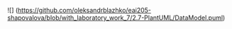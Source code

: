 ![] (https://github.com/oleksandrblazhko/eai205-shapovalova/blob/with_laboratory_work_7/2.7-PlantUML/DataModel.puml)
